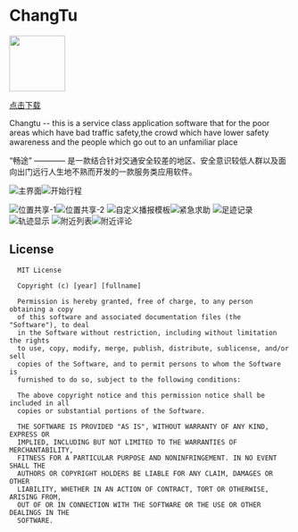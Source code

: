 # ChangTu

<img src="https://github.com/InnoFang/ChangTu/blob/master/app/src/main/res/mipmap-xxxhdpi/ic_launcher.png" height="100px" width="100px"/>

[点击下载](https://github.com/InnoFang/ChangTu/blob/master/apk/changtu.apk?raw=true)  

Changtu -- this is a service class application software that for the poor areas which have bad traffic safety,the crowd which have lower safety awareness and the people which go out to an unfamiliar place

“畅途” ———— 是一款结合针对交通安全较差的地区、安全意识较低人群以及面向出门远行人生地不熟而开发的一款服务类应用软件。

![主界面](https://github.com/InnoFang/ChangTu/blob/master/picture/ppt_%E4%B8%BB%E7%95%8C%E9%9D%A2.png)![开始行程](https://github.com/InnoFang/ChangTu/blob/master/picture/ppt_%E5%BC%80%E5%A7%8B%E8%A1%8C%E7%A8%8B.png)

![位置共享-1](https://github.com/InnoFang/ChangTu/blob/master/picture/ppt_%E4%BD%8D%E7%BD%AE%E5%85%B1%E4%BA%AB_1.png)![位置共享-2](https://github.com/InnoFang/ChangTu/blob/master/picture/ppt_%E5%85%B1%E4%BA%AB%E4%BD%8D%E7%BD%AE_2.png)
![自定义播报模板](https://github.com/InnoFang/ChangTu/blob/master/picture/ppt_%E6%92%AD%E6%8A%A5%E8%87%AA%E5%AE%9A%E4%B9%89%E6%A8%A1%E6%9D%BF.png)![紧急求助](https://github.com/InnoFang/ChangTu/blob/master/picture/ppt_%E7%B4%A7%E6%80%A5%E6%B1%82%E5%8A%A9.png)
![足迹记录](https://github.com/InnoFang/ChangTu/blob/master/picture/ppt_%E8%B6%B3%E8%BF%B9%E8%AE%B0%E5%BD%95.png)![轨迹显示](https://github.com/InnoFang/ChangTu/blob/master/picture/ppt_%E8%BD%A8%E8%BF%B9%E6%98%BE%E7%A4%BA.png)
![附近列表](https://github.com/InnoFang/ChangTu/blob/master/picture/ppt_%E9%99%84%E8%BF%91%E5%88%97%E8%A1%A8.png)![附近评论](https://github.com/InnoFang/ChangTu/blob/master/picture/ppt_%E9%99%84%E8%BF%91%E8%AF%84%E8%AE%BA.png)
## License


      MIT License

      Copyright (c) [year] [fullname]

      Permission is hereby granted, free of charge, to any person obtaining a copy
      of this software and associated documentation files (the "Software"), to deal
      in the Software without restriction, including without limitation the rights
      to use, copy, modify, merge, publish, distribute, sublicense, and/or sell
      copies of the Software, and to permit persons to whom the Software is
      furnished to do so, subject to the following conditions:

      The above copyright notice and this permission notice shall be included in all
      copies or substantial portions of the Software.

      THE SOFTWARE IS PROVIDED "AS IS", WITHOUT WARRANTY OF ANY KIND, EXPRESS OR
      IMPLIED, INCLUDING BUT NOT LIMITED TO THE WARRANTIES OF MERCHANTABILITY,
      FITNESS FOR A PARTICULAR PURPOSE AND NONINFRINGEMENT. IN NO EVENT SHALL THE
      AUTHORS OR COPYRIGHT HOLDERS BE LIABLE FOR ANY CLAIM, DAMAGES OR OTHER
      LIABILITY, WHETHER IN AN ACTION OF CONTRACT, TORT OR OTHERWISE, ARISING FROM,
      OUT OF OR IN CONNECTION WITH THE SOFTWARE OR THE USE OR OTHER DEALINGS IN THE
      SOFTWARE.
